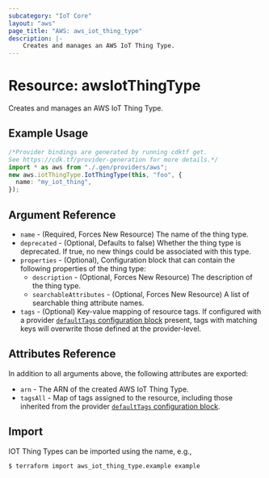 ```yaml
---
subcategory: "IoT Core"
layout: "aws"
page_title: "AWS: aws_iot_thing_type"
description: |-
    Creates and manages an AWS IoT Thing Type.
---
```


# Resource: awsIotThingType

Creates and manages an AWS IoT Thing Type.

## Example Usage

```typescript
/*Provider bindings are generated by running cdktf get.
See https://cdk.tf/provider-generation for more details.*/
import * as aws from "./.gen/providers/aws";
new aws.iotThingType.IotThingType(this, "foo", {
  name: "my_iot_thing",
});

```

## Argument Reference

* `name` - (Required, Forces New Resource) The name of the thing type.
* `deprecated` - (Optional, Defaults to false) Whether the thing type is deprecated. If true, no new things could be associated with this type.
* `properties` - (Optional), Configuration block that can contain the following properties of the thing type:
  * `description` - (Optional, Forces New Resource) The description of the thing type.
  * `searchableAttributes` - (Optional, Forces New Resource) A list of searchable thing attribute names.
* `tags` - (Optional) Key-value mapping of resource tags. If configured with a provider [`defaultTags` configuration block](https://registry.terraform.io/providers/hashicorp/aws/latest/docs#default_tags-configuration-block) present, tags with matching keys will overwrite those defined at the provider-level.

## Attributes Reference

In addition to all arguments above, the following attributes are exported:

* `arn` - The ARN of the created AWS IoT Thing Type.
* `tagsAll` - Map of tags assigned to the resource, including those inherited from the provider [`defaultTags` configuration block](https://registry.terraform.io/providers/hashicorp/aws/latest/docs#default_tags-configuration-block).

## Import

IOT Thing Types can be imported using the name, e.g.,

```console
$ terraform import aws_iot_thing_type.example example
```
